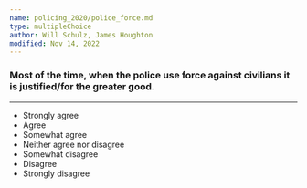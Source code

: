```yaml
---
name: policing_2020/police_force.md
type: multipleChoice
author: Will Schulz, James Houghton
modified: Nov 14, 2022
---
```


### Most of the time, when the police use force against civilians it is justified/for the greater good.

---

- Strongly agree
- Agree
- Somewhat agree
- Neither agree nor disagree
- Somewhat disagree
- Disagree
- Strongly disagree
